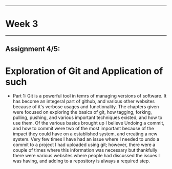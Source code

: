 
---
# Week 3
---
## Assignment 4/5:

# Exploration of Git and Application of such

* Part 1:
  Git is a powerful tool in temrs of managing versions of software. It has become an integeral part of github, and various other websites because of it's verbose usages and functionality. The chapters given were focused on exploring the basics of git, how tagging, forking, pulling, pushing, and various important techniques existed, and how to use them. Of the various basics brought up I believe Undoing a commit, and how to commit were two of the most important because of the impact they could have on a established system, and creating a new system. Very few times I have had an issue where I needed to undo a commit to a project I had uploaded using git; however, there were a couple of times where this information was necessary but thankfully there were various websites where people had discussed the issues I was having, and adding to a repository is always a required step. 


